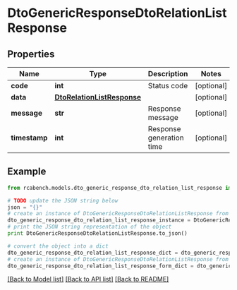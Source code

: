# DtoGenericResponseDtoRelationListResponse


## Properties

Name | Type | Description | Notes
------------ | ------------- | ------------- | -------------
**code** | **int** | Status code | [optional] 
**data** | [**DtoRelationListResponse**](DtoRelationListResponse.md) |  | [optional] 
**message** | **str** | Response message | [optional] 
**timestamp** | **int** | Response generation time | [optional] 

## Example

```python
from rcabench.models.dto_generic_response_dto_relation_list_response import DtoGenericResponseDtoRelationListResponse

# TODO update the JSON string below
json = "{}"
# create an instance of DtoGenericResponseDtoRelationListResponse from a JSON string
dto_generic_response_dto_relation_list_response_instance = DtoGenericResponseDtoRelationListResponse.from_json(json)
# print the JSON string representation of the object
print DtoGenericResponseDtoRelationListResponse.to_json()

# convert the object into a dict
dto_generic_response_dto_relation_list_response_dict = dto_generic_response_dto_relation_list_response_instance.to_dict()
# create an instance of DtoGenericResponseDtoRelationListResponse from a dict
dto_generic_response_dto_relation_list_response_form_dict = dto_generic_response_dto_relation_list_response.from_dict(dto_generic_response_dto_relation_list_response_dict)
```
[[Back to Model list]](../README.md#documentation-for-models) [[Back to API list]](../README.md#documentation-for-api-endpoints) [[Back to README]](../README.md)


